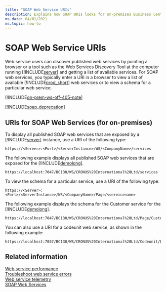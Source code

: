 ```yaml
---
title: "SOAP Web Service URIs"
description: Explains how SOAP URIs looks for on-premises Business Central installations.
ms.date: 04/01/2021
ms.topic: how-to
---
```

# SOAP Web Service URIs

Web service users can discover published web services by pointing a browser or a tool such as the Web Services Discovery Tool at the computer running [!INCLUDE[server](../developer/includes/server.md)] and getting a list of available services. For SOAP web services, you typically enter a URI in a browser to view a list of available [!INCLUDE[prod_short](../developer/includes/prod_short.md)] web services or to view a schema for a particular web service.  

[!INCLUDE[on-prem-ws-off-405-note](../includes/include-on-prem-ws-off-405-note.md)]

[!INCLUDE[soap_deprecation](../includes/soap_deprecation_note.md)]

## URIs for SOAP Web Services (for on-premises)
To display all published SOAP web services that are exposed by a [!INCLUDE[server](../developer/includes/server.md)] instance, use a URI of the following type:  
  
```  
https://<Server>:<Port>/<ServerInstance>/WS/<CompanyName>/services  
```  
  
 The following example displays all published SOAP web services that are exposed for the [!INCLUDE[demolong](../developer/includes/demolong_md.md)].  
  
```  
https://localhost:7047/BC130/WS/CRONUS%20International%20Ltd/services  
```  
  
 To view the schema for a particular service, use a URI of the following type:  
  
```  
https://<Server>:<Port>/<ServerInstance>/WS/<CompanyName>/Page/<servicename>  
```  
  
 The following example displays the schema for the Customer service for the [!INCLUDE[demolong](../developer/includes/demolong_md.md)].  
  
```  
https://localhost:7047/BC130/WS/CRONUS%20International%20Ltd/Page/Customer  
```  
  
You can also use a URI for a codeunit web service, as shown in the following example:  
  
```  
https://localhost:7047/BC130/WS/CRONUS%20International%20Ltd/Codeunit/Letters  
```  
  
## Related information  

[Web service performance](web-service-performance.md)   
[Troubleshoot web service errors](web-service-troubleshooting.md)   
[Web service telemetry](web-service-telemetry.md)   
[SOAP Web Services](soap-web-services.md)  
